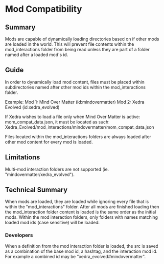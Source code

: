 # Mod Compatibility

## Summary

Mods are capable of dynamically loading directories based on if other mods are loaded in the world.  This will prevent file contents within the mod_interactions folder from being read unless they are part of a folder named after a loaded mod's id.

## Guide

In order to dynamically load mod content, files must be placed within subdirectories named after other mod ids within the mod_interactions folder.

Example:
Mod 1: Mind Over Matter (id:mindovermatter)
Mod 2: Xedra Evolved (id:xedra_evolved)

If Xedra wishes to load a file only when Mind Over Matter is active: mom_compat_data.json, it must be located as such:
Xedra_Evolved/mod_interactions/mindovermatter/mom_compat_data.json

Files located within the mod_interactions folders are always loaded after other mod content for every mod is loaded.

## Limitations

Multi-mod interaction folders are not supported (ie. "mindovermatter/xedra_evolved").

## Technical Summary

When mods are loaded, they are loaded while ignoring every file that is within the "mod_interactions" folder.  After all mods are finished loading then the mod_interaction folder content is loaded is the same order as the initial mods.  Within the mod interaction folders, only folders with names matching loaded mod ids (case sensitive) will be loaded.

### Developers

When a definition from the mod interaction folder is loaded, the src is saved as a combination of the base mod id, a hashtag, and the interaction mod id.  For example a combined id may be "xedra_evolved#mindovermatter".
